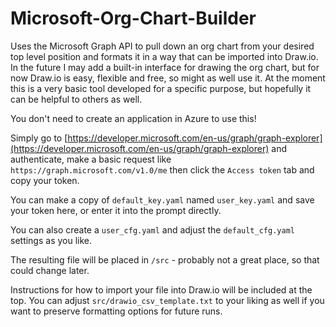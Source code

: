 # Microsoft-Org-Chart-Builder

Uses the Microsoft Graph API to pull down an org chart from your desired top level position and formats it in a way that can be imported into Draw.io. In the future I may add a built-in interface for drawing the org chart, but for now Draw.io is easy, flexible and free, so might as well use it. At the moment this is a very basic tool developed for a specific purpose, but hopefully it can be helpful to others as well. 

You don't need to create an application in Azure to use this! 

Simply go to [https://developer.microsoft.com/en-us/graph/graph-explorer](https://developer.microsoft.com/en-us/graph/graph-explorer) and authenticate, make a basic request like `https://graph.microsoft.com/v1.0/me` then click the `Access token` tab and copy your token. 

You can make a copy of `default_key.yaml` named `user_key.yaml` and save your token here, or enter it into the prompt directly. 

You can also create a `user_cfg.yaml` and adjust the `default_cfg.yaml` settings as you like.

The resulting file will be placed in `/src` - probably not a great place, so that could change later. 

Instructions for how to import your file into Draw.io will be included at the top. You can adjust `src/drawio_csv_template.txt` to your liking as well if you want to preserve formatting options for future runs.